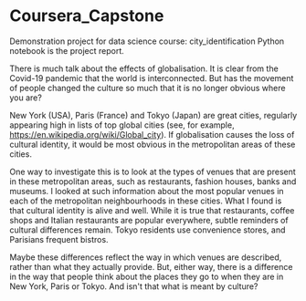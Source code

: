 # Coursera_Capstone
Demonstration project for data science course: city_identification Python notebook is the project report.

There is much talk about the effects of globalisation. It is clear from the Covid-19 pandemic that the world is interconnected. But has the movement of people changed the culture so much that it is no longer obvious where you are?

New York (USA), Paris (France) and Tokyo (Japan) are great cities, regularly appearing high in lists of top global cities (see, for example, https://en.wikipedia.org/wiki/Global_city). If globalisation causes the loss of cultural identity, it would be most obvious in the metropolitan areas of these cities.

One way to investigate this is to look at the types of venues that are present in these metropolitan areas, such as restaurants, fashion houses, banks and museums. I looked at such information about the most popular venues in each of the metropolitan neighbourhoods in these cities. What I found is that cultural identity is alive and well. While it is true that restaurants, coffee shops and Italian restaurants are popular everywhere, subtle reminders of cultural differences remain. Tokyo residents use convenience stores, and Parisians frequent bistros.

Maybe these differences reflect the way in which venues are described, rather than what they actually provide. But, either way, there is a difference in the way that people think about the places they go to when they are in New York, Paris or Tokyo. And isn't that what is meant by culture?

